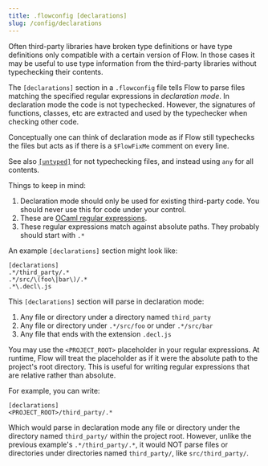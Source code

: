 ```yaml
---
title: .flowconfig [declarations]
slug: /config/declarations
---
```


Often third-party libraries have broken type definitions or have type
definitions only compatible with a certain version of Flow. In those cases it
may be useful to use type information from the third-party libraries without
typechecking their contents.

The `[declarations]` section in a `.flowconfig` file tells Flow to parse files
matching the specified regular expressions in _declaration mode_. In declaration
mode the code is not typechecked. However, the signatures of functions, classes,
etc are extracted and used by the typechecker when checking other code.

Conceptually one can think of declaration mode as if Flow still typechecks the
files but acts as if there is a `$FlowFixMe` comment on every line.

See also [`[untyped]`](../untyped) for not typechecking files, and instead using `any` for all contents.

Things to keep in mind:

1.  Declaration mode should only be used for existing third-party code. You
    should never use this for code under your control.
2.  These are [OCaml regular expressions](http://caml.inria.fr/pub/docs/manual-ocaml/libref/Str.html#TYPEregexp).
3.  These regular expressions match against absolute paths. They probably should
    start with `.*`

An example `[declarations]` section might look like:

```
[declarations]
.*/third_party/.*
.*/src/\(foo\|bar\)/.*
.*\.decl\.js
```

This `[declarations]` section will parse in declaration mode:

1.  Any file or directory under a directory named `third_party`
2.  Any file or directory under `.*/src/foo` or under `.*/src/bar`
3.  Any file that ends with the extension `.decl.js`

You may use the `<PROJECT_ROOT>` placeholder in your regular expressions.
At runtime, Flow will treat the placeholder as if it were the absolute
path to the project's root directory. This is useful for writing regular
expressions that are relative rather than absolute.

For example, you can write:

```
[declarations]
<PROJECT_ROOT>/third_party/.*
```

Which would parse in declaration mode any file or directory under the directory
named `third_party/` within the project root. However, unlike the previous
example's `.*/third_party/.*`, it would NOT parse files or directories under
directories named `third_party/`, like `src/third_party/`.
